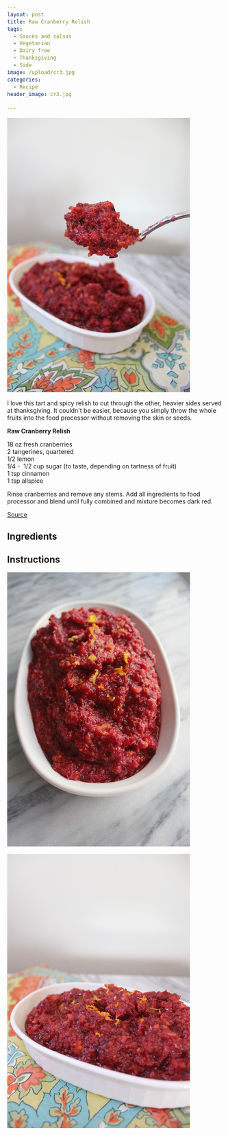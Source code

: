 ```yaml
---
layout: post
title: Raw Cranberry Relish
tags:
  - Sauces and salsas
  - Vegetarian
  - Dairy free
  - Thanksgiving
  - Side
image: /upload/cr3.jpg
categories:
  - Recipe
header_image: cr3.jpg

---
```


![Image of Raw Cranberry Relish.](/upload/cr3.jpg)

I love this tart and spicy relish to cut through the other, heavier sides served at thanksgiving. It couldn't be easier, because you simply throw the whole fruits into the food processor without removing the skin or seeds.  
  

  

**Raw Cranberry Relish**  
  
18 oz fresh cranberries  
2 tangerines, quartered  
1/2 lemon  
1/4 -  1/2 cup sugar (to taste, depending on tartness of fruit)  
1 tsp cinnamon  
1 tsp allspice  
  
Rinse cranberries and remove any stems. Add all ingredients to food processor and blend until fully combined and mixture becomes dark red.  
  
[Source](http://honestlyyum.com/7211/raw-cranberry-sauce/)

## Ingredients



## Instructions







![Image of Raw Cranberry Relish.](/upload/cr1.jpg)

![Image of Raw Cranberry Relish.](/upload/cr2.jpg)